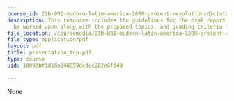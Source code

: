 ```yaml
---
course_id: 21h-802-modern-latin-america-1808-present-revolution-dictatorship-democracy-spring-2005
description: This resource includes the guidelines for the oral report which is to
  be worked upon along with the proposed topics, and grading criteria for the report.
file_location: /coursemedia/21h-802-modern-latin-america-1808-present-revolution-dictatorship-democracy-spring-2005/10093bf1d18a240359dcdec282e6f049_presentation_top.pdf
file_type: application/pdf
layout: pdf
title: presentation_top.pdf
type: course
uid: 10093bf1d18a240359dcdec282e6f049

---
```

None